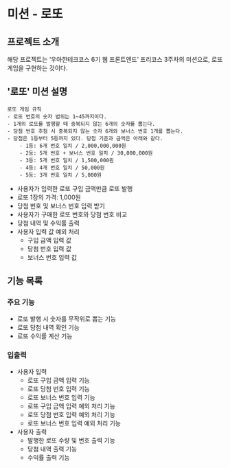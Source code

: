 # 미션 - 로또

## 프로젝트 소개

해당 프로젝트는 ‘우아한테크코스 6기 웹 프론트엔드’ 프리코스 3주차의 미션으로, 로또 게임을 구현하는 것이다.

## '로또' 미션 설명

```
로또 게임 규칙
- 로또 번호의 숫자 범위는 1~45까지이다.
- 1개의 로또를 발행할 때 중복되지 않는 6개의 숫자를 뽑는다.
- 당첨 번호 추첨 시 중복되지 않는 숫자 6개와 보너스 번호 1개를 뽑는다.
- 당첨은 1등부터 5등까지 있다. 당첨 기준과 금액은 아래와 같다.
    - 1등: 6개 번호 일치 / 2,000,000,000원
    - 2등: 5개 번호 + 보너스 번호 일치 / 30,000,000원
    - 3등: 5개 번호 일치 / 1,500,000원
    - 4등: 4개 번호 일치 / 50,000원
    - 5등: 3개 번호 일치 / 5,000원
```

- 사용자가 입력한 로또 구입 금액만큼 로또 발행
- 로또 1장의 가격: 1,000원
- 당첨 번호 및 보너스 번호 입력 받기
- 사용자가 구매한 로또 번호와 당첨 번호 비교
- 당첨 내역 및 수익률 출력
- 사용자 입력 값 예외 처리
    - 구입 금액 입력 값
    - 당첨 번호 입력 값
    - 보너스 번호 입력 값

## 기능 목록

### 주요 기능

- 로또 발행 시 숫자를 무작위로 뽑는 기능
- 로또 당첨 내역 확인 기능
- 로또 수익률 계산 기능

### 입출력

- 사용자 입력
    - 로또 구입 금액 입력 기능
    - 로또 당첨 번호 입력 기능
    - 로또 보너스 번호 입력 기능
    - 로또 구입 금액 입력 예외 처리 기능
    - 로또 당첨 번호 입력 예외 처리 기능
    - 로또 보너스 번호 입력 예외 처리 기능
- 사용자 출력
    - 발행한 로또 수량 및 번호 출력 기능
    - 당첨 내역 출력 기능
    - 수익률 출력 기능